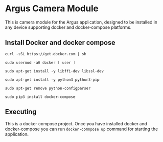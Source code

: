 # Argus Camera Module

This is camera module for the Argus application, designed to be installed in any device supporting docker and docker-compose platforms. 

## Install Docker and docker compose

``curl -sSL https://get.docker.com | sh``

``sudo usermod -aG docker [ user ]``

``sudo apt-get install -y libffi-dev libssl-dev``

``sudo apt-get install -y python3 python3-pip``

``sudo apt-get remove python-configparser``

``sudo pip3 install docker-compose``

## Executing
This is a docker compose project. Once you have installed docker and docker-compose you can run ``docker-comnpose up`` command for starting the application.